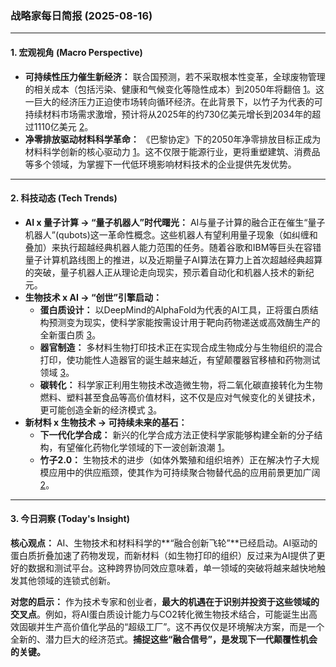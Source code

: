 ### 战略家每日简报 (2025-08-16)

---

#### **1. 宏观视角 (Macro Perspective)**

*   **可持续性压力催生新经济：** 联合国预测，若不采取根本性变革，全球废物管理的相关成本（包括污染、健康和气候变化等隐性成本）到2050年将翻倍 [1](https://www.cas.org/resources/cas-insights/scientific-breakthroughs-2025-emerging-trends-watch)。这一巨大的经济压力正迫使市场转向循环经济。在此背景下，以竹子为代表的可持续材料市场需求激增，预计将从2025年的约730亿美元增长到2034年的超过1110亿美元 [2](https://www.cas.org/resources/cas-insights/materials-science-trends-2025)。
*   **净零排放驱动材料科学革命：** 《巴黎协定》下的2050年净零排放目标正成为材料科学创新的核心驱动力 [1](https://www.cas.org/resources/cas-insights/scientific-breakthroughs-2025-emerging-trends-watch)。这不仅限于能源行业，更将重塑建筑、消费品等多个领域，为掌握下一代低环境影响材料技术的企业提供先发优势。

---

#### **2. 科技动态 (Tech Trends)**

*   **AI x 量子计算 → “量子机器人”时代曙光：** AI与量子计算的融合正在催生“量子机器人”(qubots)这一革命性概念。这些机器人有望利用量子现象（如纠缠和叠加）来执行超越经典机器人能力范围的任务。随着谷歌和IBM等巨头在容错量子计算机路线图上的推进，以及近期量子AI算法在算力上首次超越经典超算的突破，量子机器人正从理论走向现实，预示着自动化和机器人技术的新纪元。
*   **生物技术 x AI → “创世”引擎启动：**
    *   **蛋白质设计：** 以DeepMind的AlphaFold为代表的AI工具，正将蛋白质结构预测变为现实，使科学家能按需设计用于靶向药物递送或高效酶生产的全新蛋白质 [3](https://go.zageno.com/blog/2025-trends-in-biotech-and-life-sciences-research)。
    *   **器官制造：** 多材料生物打印技术正在实现合成生物成分与生物组织的混合打印，使功能性人造器官的诞生越来越近，有望颠覆器官移植和药物测试领域 [3](https://go.zageno.com/blog/2025-trends-in-biotech-and-life-sciences-research)。
    *   **碳转化：** 科学家正利用生物技术改造微生物，将二氧化碳直接转化为生物燃料、塑料甚至食品等高价值材料，这不仅是应对气候变化的关键技术，更可能创造全新的经济模式 [3](https://go.zageno.com/blog/2025-trends-in-biotech-and-life-sciences-research)。
*   **新材料 x 生物技术 → 可持续未来的基石：**
    *   **下一代化学合成：** 新兴的化学合成方法正使科学家能够构建全新的分子结构，有望催化药物化学领域的下一波创新浪潮 [1](https://www.cas.org/resources/cas-insights/scientific-breakthroughs-2025-emerging-trends-watch)。
    *   **竹子2.0：** 生物技术的进步（如体外繁殖和组织培养）正在解决竹子大规模应用中的供应瓶颈，使其作为可持续聚合物替代品的应用前景更加广阔 [2](https://www.cas.org/resources/cas-insights/materials-science-trends-2025)。

---

#### **3. 今日洞察 (Today's Insight)**

**核心观点：** AI、生物技术和材料科学的**“融合创新飞轮”**已经启动。AI驱动的蛋白质折叠加速了药物发现，而新材料（如生物打印的组织）反过来为AI提供了更好的数据和测试平台。这种跨界协同效应意味着，单一领域的突破将越来越快地触发其他领域的连锁式创新。

**对您的启示：**
作为技术专家和创业者，**最大的机遇在于识别并投资于这些领域的交叉点**。例如，将AI蛋白质设计能力与CO2转化微生物技术结合，可能诞生出高效固碳并生产高价值化学品的“超级工厂”。这不再仅仅是环境解决方案，而是一个全新的、潜力巨大的经济范式。**捕捉这些“融合信号”，是发现下一代颠覆性机会的关键。**